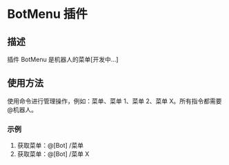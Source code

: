 # BotMenu 插件

## 描述

插件 BotMenu 是机器人的菜单[开发中...]

## 使用方法

使用命令进行管理操作，例如：菜单、菜单 1、菜单 2、菜单 X。所有指令都需要@机器人。

### 示例

1. 获取菜单：@[Bot] /菜单
2. 获取菜单：@[Bot] /菜单 X